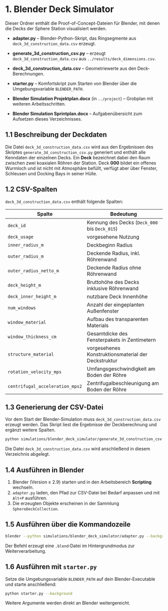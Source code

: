 # 1. Blender Deck Simulator

Dieser Ordner enthält die Proof-of-Concept-Dateien für Blender, mit denen die Decks der Sphere Station visualisiert werden.

* **adapter.py** – Blender-Python-Skript, das Ringsegmente aus `deck_3d_construction_data.csv` erzeugt.
* **generate_3d_construction_csv.py** – erzeugt `deck_3d_construction_data.csv` aus `../results/deck_dimensions.csv`.
* **deck_3d_construction_data.csv** – Geometriewerte aus den Deck-Berechnungen.
* **starter.py** – Komfortskript zum Starten von Blender über die Umgebungsvariable `BLENDER_PATH`.
* **Blender Simulation Projektplan.docx** (in `../project`) – Grobplan mit weiteren Arbeitsschritten.

* **Blender Simulation Sprintplan.docx** – Aufgabenübersicht zum Aufsetzen dieses Verzeichnisses.

## 1.1 Beschreibung der Deckdaten

Die Datei `deck_3d_construction_data.csv` wird aus den Ergebnissen des Skriptes
`generate_3d_construction_csv.py` generiert und enthält alle Kenndaten der
einzelnen Decks. Ein **Deck** bezeichnet dabei den Raum zwischen zwei
koaxialen Röhren der Station. Deck **000** bildet ein offenes Wurmloch und ist
nicht mit Atmosphäre befüllt, verfügt aber über Fenster, Schleusen und Docking
Bays in seiner Hülle.

## 1.2 CSV-Spalten

`deck_3d_construction_data.csv` enthält folgende Spalten:

| Spalte | Bedeutung |
|-------|-----------|
| `deck_id` | Kennung des Decks (`Deck_000` bis `Deck_015`) |
| `deck_usage` | vorgesehene Nutzung |
| `inner_radius_m` | Deckbeginn Radius |
| `outer_radius_m` | Deckende Radius, inkl. Röhrenwand |
| `outer_radius_netto_m` | Deckende Radius ohne Röhrenwand |
| `deck_height_m` | Bruttohöhe des Decks inklusive Röhrenwand |
| `deck_inner_height_m` | nutzbare Deck Innenhöhe |
| `num_windows` | Anzahl der eingeplanten Außenfenster |
| `window_material` | Aufbau des transparenten Materials |
| `window_thickness_cm` | Gesamtdicke des Fensterpakets in Zentimetern |
| `structure_material` | vorgesehenes Konstruktionsmaterial der Deckstruktur |
| `rotation_velocity_mps` | Umfangsgeschwindigkeit am Boden der Röhre |
| `centrifugal_acceleration_mps2` | Zentrifugalbeschleunigung am Boden der Röhre |

## 1.3 Generierung der CSV-Datei

Vor dem Start der Blender-Simulation muss `deck_3d_construction_data.csv` erzeugt werden. Das Skript liest die Ergebnisse der Deckberechnung und ergänzt weitere Spalten.

```bash
python simulations/blender_deck_simulator/generate_3d_construction_csv.py
```

Die Datei `deck_3d_construction_data.csv` wird anschließend in diesem Verzeichnis abgelegt.

## 1.4 Ausführen in Blender

1. Blender (Version ≥ 2.9) starten und in den Arbeitsbereich **Scripting** wechseln.
2. `adapter.py` laden, den Pfad zur CSV-Datei bei Bedarf anpassen und mit `Alt+P` ausführen.
3. Die erzeugten Objekte erscheinen in der Sammlung `SphereDeckCollection`.

## 1.5 Ausführen über die Kommandozeile

```bash
blender --python simulations/blender_deck_simulator/adapter.py --background
```

Der Befehl erzeugt eine `.blend`‑Datei im Hintergrundmodus zur Weiterverarbeitung.

## 1.6 Ausführen mit `starter.py`

Setze die Umgebungsvariable `BLENDER_PATH` auf dein Blender-Executable und
starte anschließend:

```bash
python starter.py --background
```

Weitere Argumente werden direkt an Blender weitergereicht.
